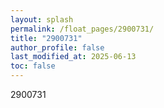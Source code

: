 ```yaml
---
layout: splash
permalink: /float_pages/2900731/
title: "2900731"
author_profile: false
last_modified_at: 2025-06-13
toc: false
---
```

 
2900731
